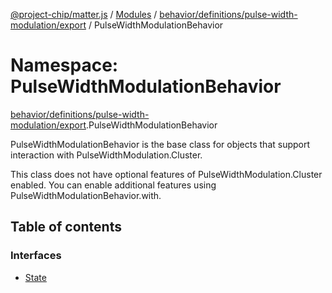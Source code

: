 [@project-chip/matter.js](../README.md) / [Modules](../modules.md) / [behavior/definitions/pulse-width-modulation/export](behavior_definitions_pulse_width_modulation_export.md) / PulseWidthModulationBehavior

# Namespace: PulseWidthModulationBehavior

[behavior/definitions/pulse-width-modulation/export](behavior_definitions_pulse_width_modulation_export.md).PulseWidthModulationBehavior

PulseWidthModulationBehavior is the base class for objects that support interaction with PulseWidthModulation.Cluster.

This class does not have optional features of PulseWidthModulation.Cluster enabled. You can enable additional
features using PulseWidthModulationBehavior.with.

## Table of contents

### Interfaces

- [State](../interfaces/behavior_definitions_pulse_width_modulation_export.PulseWidthModulationBehavior.State.md)
